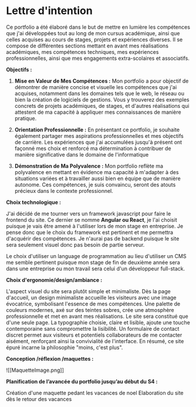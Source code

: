 # Lettre d'intention

Ce portfolio a été élaboré dans le but de mettre en lumière les compétences que j'ai développées tout au long de mon cursus académique, ainsi que celles acquises au cours de stages, projets et expériences diverses. Il se compose de différentes sections mettant en avant mes réalisations académiques, mes compétences techniques, mes expériences professionnelles, ainsi que mes engagements extra-scolaires et associatifs.

**Objectifs :**

1. **Mise en Valeur de Mes Compétences :** Mon portfolio a pour objectif de démontrer de manière concise et visuelle les compétences que j'ai acquises, notamment dans les domaines tels que le web, le réseau ou bien la création de logiciels de gestions. Vous y trouverez des exemples concrets de projets académiques, de stages, et d'autres réalisations qui attestent de ma capacité à appliquer mes connaissances de manière pratique.

2. **Orientation Professionnelle :** En présentant ce portfolio, je souhaite également partager mes aspirations professionnelles et mes objectifs de carrière. Les expériences que j'ai accumulées jusqu'à présent ont façonné mes choix et renforcé ma détermination à contribuer de manière significative dans le domaine de l'informatique

3. **Démonstration de Ma Polyvalence :** Mon portfolio reflète ma polyvalence en mettant en évidence ma capacité à m'adapter à des situations variées et à travailler aussi bien en équipe que de manière autonome. Ces compétences, je suis convaincu, seront des atouts précieux dans le contexte professionnel.

**Choix technologique :**

J'ai décidé de me tourner vers un framework javascript pour faire le frontend du site. Ce dernier se nomme **Angular ou React**, je l'ai choisit puisque je vais être amené à l'utiliser lors de mon stage en entreprise. Je pense donc que le choix du framework est pertinent et me permettra d'acquérir des compétences. Je n'aurai pas de backend puisque le site sera seulement visuel donc pas besoin de partie serveur.

Le choix d'utiliser un language de programmation au lieu d'utiliser un CMS me semble pertinent puisque mon stage de fin de deuxième année sera dans une entreprise ou mon travail sera celui d'un développeur full-stack.

**Choix d'ergonomie/design/ambiance :**

L'aspect visuel du site sera plutôt simple et minimaliste. Dès la page d'accueil, un design minimaliste accueille les visiteurs avec une image évocatrice, symbolisant l'essence de mes compétences. Une palette de couleurs modernes, axé sur des teintes sobres, crée une atmosphère professionnelle et met en avant mes réalisations. Le site sera constitué que d'une seule page. La typographie choisie, claire et lisible, ajoute une touche contemporaine sans compromettre la lisibilité. Un formulaire de contact discret permet aux visiteurs et potentiels collaborateurs de me contacter aisément, renforçant ainsi la convivialité de l'interface. En résumé, ce site épuré incarne la philosophie "moins, c'est plus".

**Conception /réflexion /maquettes :**

![[MaquetteImage.png]]

**Planification de l’avancée du portfolio jusqu’au début du S4 :**

Création d'une maquette pedant les vacances de noel
Elaboration du site dès le retour des vacances